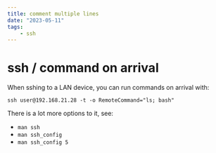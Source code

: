 ```yaml
---
title: comment multiple lines
date: "2023-05-11"
tags:
    - ssh
---
```


# ssh / command on arrival

When sshing to a LAN device, you can run commands on arrival with:

```
ssh user@192.168.21.28 -t -o RemoteCommand="ls; bash"
```

There is a lot more options to it, see:

- `man ssh`  
- `man ssh_config`  
- `man ssh_config 5` 